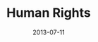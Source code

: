 ---
date: 2013-07-11
title: Human Rights
categories: partners
logo: HRCF_small.jpg
www: http://www.hrc.org
---